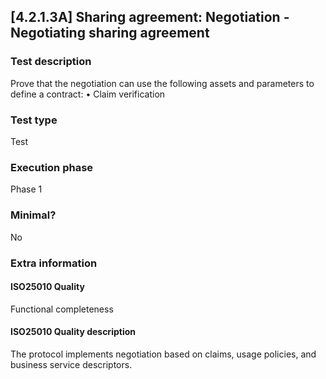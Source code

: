 
## [4.2.1.3A] Sharing agreement: Negotiation - Negotiating sharing agreement
 
### Test description
Prove that the negotiation can use the following assets and parameters to define a contract:
•	Claim verification
 
### Test type
Test
 
### Execution phase
Phase 1
 
### Minimal?
No
 
### Extra information
#### ISO25010 Quality
Functional completeness
#### ISO25010 Quality description
The protocol implements negotiation based on claims, usage policies, and business service descriptors.
    
